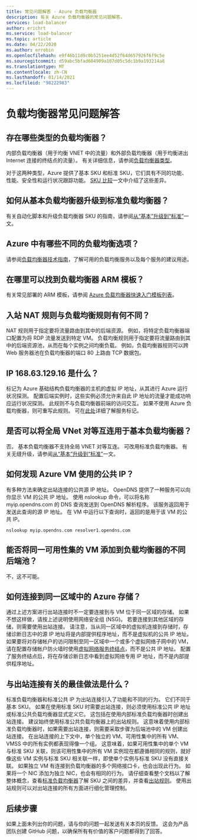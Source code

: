 ```yaml
---
title: 常见问题解答 - Azure 负载均衡器
description: 有关 Azure 负载均衡器的常见问题解答。
services: load-balancer
author: erichrt
ms.service: load-balancer
ms.topic: article
ms.date: 04/22/2020
ms.author: errobin
ms.openlocfilehash: e9f46b11d9c0b5251ee4d52f64d657926f6f9c5e
ms.sourcegitcommit: d59abc5bfad604909a107d05c5dc1b9a193214a8
ms.translationtype: MT
ms.contentlocale: zh-CN
ms.lasthandoff: 01/14/2021
ms.locfileid: "98222983"
---
```

# <a name="load-balancer-frequently-asked-questions"></a>负载均衡器常见问题解答

## <a name="what-types-of-load-balancer-exist"></a>存在哪些类型的负载均衡器？
内部负载均衡器（用于均衡 VNET 中的流量）和外部负载均衡器（用于均衡进出 Internet 连接的终结点的流量）。 有关详细信息，请参阅[负载均衡器类型](components.md#frontend-ip-configurations)。 

对于这两种类型，Azure 提供了基本 SKU 和标准 SKU，它们具有不同的功能、性能、安全性和运行状况跟踪功能。 [SKU 比较](skus.md)一文中介绍了这些差异。

 ## <a name="how-can-i-upgrade-from-a-basic-to-a-standard-load-balancer"></a>如何从基本负载均衡器升级到标准负载均衡器？
有关自动化脚本和升级负载均衡器 SKU 的指南，请参阅[从“基本”升级到“标准”](upgrade-basic-standard.md)一文。

 ## <a name="what-are-the-different-load-balancing-options-in-azure"></a>Azure 中有哪些不同的负载均衡选项？
请参阅[负载均衡器技术指南](/azure/architecture/guide/technology-choices/load-balancing-overview)，了解可用的负载均衡服务以及每个服务的建议用途。

## <a name="where-can-i-find-load-balancer-arm-templates"></a>在哪里可以找到负载均衡器 ARM 模板？
有关常见部署的 ARM 模板，请参阅 [Azure 负载均衡器快速入门模板列表](/azure/templates/microsoft.network/loadbalancers#quickstart-templates)。

## <a name="how-are-inbound-nat-rules-different-from-load-balancing-rules"></a>入站 NAT 规则与负载均衡规则有何不同？
NAT 规则用于指定要将流量路由到其中的后端资源。 例如，将特定负载均衡器端口配置为将 RDP 流量发送到特定 VM。 负载均衡规则用于指定要将流量路由到其中的后端资源池，从而在每个实例之间均衡负载。 例如，负载均衡器规则可以跨 Web 服务器池在负载均衡器的端口 80 上路由 TCP 数据包。

## <a name="what-is-ip-1686312916"></a>IP 168.63.129.16 是什么？
标记为 Azure 基础结构负载均衡器的主机的虚拟 IP 地址，从其进行 Azure 运行状况探测。 配置后端实例时，这些实例必须允许来自此 IP 地址的流量才能成功响应运行状况探测。 此规则不与负载均衡器前端的访问交互。 如果不使用 Azure 负载均衡器，则可重写此规则。 可在[此处](../virtual-network/service-tags-overview.md#available-service-tags)详细了解服务标记。

## <a name="can-i-use-global-vnet-peering-with-basic-load-balancer"></a>是否可以将全局 VNet 对等互连用于基本负载均衡器？
否。 基本负载均衡器不支持全局 VNET 对等互连。 可改用标准负载均衡器。 有关无缝升级，请参阅[从“基本”升级到“标准”](upgrade-basic-standard.md)一文。

## <a name="how-can-i-discover-the-public-ip-that-an-azure-vm-uses"></a>如何发现 Azure VM 使用的公共 IP？

有多种方法来确定出站连接的公共源 IP 地址。 OpenDNS 提供了一种服务可以向你显示 VM 的公共 IP 地址。
使用 nslookup 命令，可以将名称 myip.opendns.com 的 DNS 查询发送到 OpenDNS 解析程序。 该服务返回用于发送此查询的源 IP 地址。 在 VM 中运行以下查询时，返回的是用于该 VM 的公共 IP。

 ```nslookup myip.opendns.com resolver1.opendns.com```
 
## <a name="can-i-add-a-vm-from-the-same-availability-set-to-different-backend-pools-of-a-load-balancer"></a>能否将同一可用性集的 VM 添加到负载均衡器的不同后端池？
不，这不可能。

## <a name="how-do-connections-to-azure-storage-in-the-same-region-work"></a>如何连接到同一区域中的 Azure 存储？
通过上述方案进行出站连接时不一定要连接到与 VM 位于同一区域的存储。 如果不想这样做，请按上述说明使用网络安全组 (NSG)。 若要连接到其他区域的存储，则需要使用出站连接。 请注意，当从同一区域中的虚拟机连接到存储时，存储诊断日志中的源 IP 地址将是内部提供程序地址，而不是虚拟机的公共 IP 地址。 如果要将对存储帐户的访问限制至同一区域中一个或多个虚拟网络子网中的 VM，请在配置存储帐户防火墙时使用[虚拟网络服务终结点](../virtual-network/virtual-network-service-endpoints-overview.md)，而不是公共 IP 地址。 配置了服务终结点后，将在存储诊断日志中看到虚拟网络专用 IP 地址，而不是内部提供程序地址。

## <a name="what-are-best-practises-with-respect-to-outbound-connectivity"></a>与出站连接有关的最佳做法是什么？
标准负载均衡器和标准公共 IP 为出站连接引入了功能和不同的行为。 它们不同于基本 SKU。 如果在使用标准 SKU 时需要出站连接，则必须使用标准公共 IP 地址或标准公共负载均衡器显式定义它。 这包括在使用内部标准负载均衡器时创建出站连接。 建议始终使用标准公共负载均衡器上的出站规则。 这意味着使用内部标准负载均衡器时，如果需要出站连接，则需要采取步骤为后端池中的 VM 创建出站连接。 在出站连接的上下文中，单个独立的 VM、可用性集中的所有 VM、VMSS 中的所有实例都表现得像一个组。 这意味着，如果可用性集中的单个 VM 与标准 SKU 关联，则该可用性集中的所有 VM 实例现在都遵循相同的规则，就好像这些 VM 实例与标准 SKU 相关联一样，即使单个实例与标准 SKU 没有直接关联。 如果独立 VM 有连接到负载均衡器的多个网络接口卡，也会出现此行为。 如果将一个 NIC 添加为独立 NIC，也会有相同的行为。 请仔细查看整个文档以了解整体概念，查看[标准负载均衡器](./load-balancer-overview.md)了解 SKU 之间的差异，并查看[出站规则](load-balancer-outbound-connections.md#outboundrules)。
使用出站规则可以对出站连接的所有方面进行细化管理控制。
 
## <a name="next-steps"></a>后续步骤
如果上面未列出你的问题，请与你的问题一起发送有关本页的反馈。 这会为产品团队创建 GitHub 问题，以确保所有有价值的客户问题都得到了回答。
